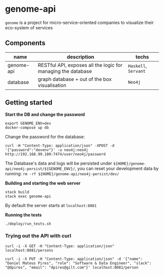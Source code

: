 # genome-api
`genome` is a project for micro-service-oriented companies to visualize their eco-system of services

## Components

| name | description | techs |
|---|---|---|
| genome-api | RESTful API, exposes all the logic for managing the database | `Haskell`, `Servant` |
| database | graph database + out of the box visualisation | `Neo4j` | X |
 
## Getting started

**Start the DB and change the password**
```
export GENOME_ENV=dev
docker-compose up db
```

Change the password for the database:
```
curl -H "Content-Type: application/json" -XPOST -d '{"password":"devenv"}' -u neo4j:neo4j http://192.168.99.100:7474/user/neo4j/password
```
The Database's data and logs will be persisted under `${HOME}/genome-api/neo4j-persist/${GENOME_ENV}/`, you can reset your development data by running: `rm -rf ${HOME}/genome-api/neo4j-persist/dev/`

**Building and starting the web server**
```
stack build
stack exec genome-api
```
By default the server starts at `localhost:8081`

**Running the tests**
```
./deploy/run_tests.sh
```

### Trying out the API with curl
```
curl -i -X GET -H "Content-Type: application/json" localhost:8081/persons

curl -i -X PUT -H "Content-Type: application/json" -d '{"name": "Daniel Mateus Pires", "role": "Software & Data Engineer", "slack": "@dpires", "email": "dpires@gilt.com"}' localhost:8081/person
```
